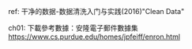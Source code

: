 ref: 干净的数据-数据清洗入门与实践(2016)"Clean Data"

ch01:
下載參考數據：安隆電子郵件數據集
https://www.cs.purdue.edu/homes/jpfeiff/enron.html
